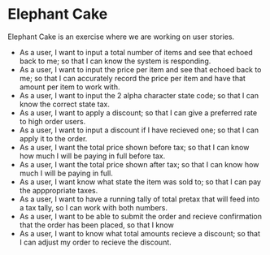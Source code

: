 # Elephant Cake

Elephant Cake is an exercise where we are working on user stories.

  - As a user, I want to input a total number of items and see that echoed back to me; so that I can know the system is responding.
  - As a user, I want to input the price per item and see that echoed back to me; so that I can accurately record the price per item and have that amount per item to work with.
  - As a user, I want to input the 2 alpha character state code; so that I can know the correct state tax.
  - As a user, I want to apply a discount; so that I can give a preferred rate to high order users.
  - As a user, I want to input a discount if I have recieved one; so that I can apply it to the order.
  - As a user, I want the total price shown before tax; so that I can know how much I will be paying in full before tax.
  - As a user, I want the total price shown after tax; so that I can know how much I will be paying in full.
  - As a user, I want know what state the item was sold to; so that I can pay the apppropriate taxes.
  - As a user, I want to have a running tally of total pretax that will feed into a tax tally, so I can work with both numbers.
  - As a user, I want to be able to submit the order and recieve confirmation that the order has been placed, so that I know 
  - As a user, I want to know what total amounts recieve a discount; so that I can adjust my order to recieve the discount.